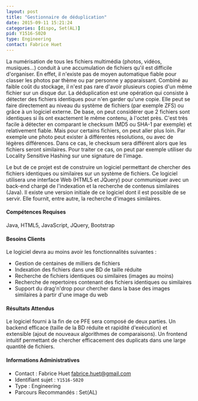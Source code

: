 ```yaml
---
layout: post
title: "Gestionnaire de déduplication"
date: 2015-09-11 15:21:24
categories: [dispo, Set(AL)]
pid: Y1516-S020
type: Engineering
contact: Fabrice Huet
---
```

       
 La numérisation de tous les fichiers multimédia (photos, vidéos, musiques...) conduit à une accumulation de fichiers qu'il est difficile d'organiser. En effet, il n'existe pas de moyen automatique fiable pour classer les photos par thème ou par personne y apparaissant. Combiné au faible coût du stockage, il n'est pas rare d'avoir plusieurs copies d'un même fichier sur un disque dur. La déduplication est une opération qui consiste à détecter des fichiers identiques pour n'en garder qu'une copie. Elle peut se faire directement au niveau du système de fichiers (par exemple ZFS) ou grâce à un logiciel externe. De base, on peut considérer que 2 fichiers sont identiques si ils ont  exactement le même contenu, à l'octet près. C'est très facile à détecter en comparant le checksum (MD5 ou SHA-1 par exemple) et relativement fiable. Mais pour certains fichiers, on peut aller plus loin. Par exemple une photo peut exister à différentes résolutions, ou avec de légères différences. Dans ce cas, le checksum sera différent alors que les fichiers seront similaires. Pour traiter ce cas, on peut par exemple utiliser du Locality Sensitive Hashing sur une signature de l'image.

Le but de ce projet est de construire un logiciel permettant de chercher des fichiers identiques ou similaires sur un système de fichiers. Ce logiciel utilisera une interface Web (HTML5 et JQuery) pour communiquer avec un back-end chargé de l'indexation et la recherche de contenus similaires (Java). Il existe une version initiale de ce logiciel dont il est possible de se servir. Elle fournit, entre autre, la recherche d'images similaires.

#### Compétences Requises
Java, HTML5, JavaScript, JQuery, Bootstrap


#### Besoins Clients
Le logiciel devra au moins avoir les fonctionnalités suivantes :
- Gestion de centaines de milliers de fichiers
- Indexation des fichiers dans une BD de taille réduite
- Recherche de fichiers identiques ou similaires (images au moins)
- Recherche de repertoires contenant des fichiers identiques ou similaires
- Support du drag'n'drop pour chercher dans la base des images similaires à partir d'une image du web

#### Résultats Attendus
Le logiciel fourni à la fin de ce PFE sera composé de deux parties. Un backend efficace (taille de la BD réduite et rapidité d'exécution) et extensible (ajout de nouveaux algorithmes de comparaisons). Un frontend intuitif permettant de chercher efficacement des duplicats dans une large quantité de fichiers. 
     

#### Informations Administratives
  * Contact : Fabrice Huet <fabrice.huet@gmail.com>
  * Identifiant sujet : `Y1516-S020`
  * Type : Engineering
  * Parcours Recommandés : Set(AL)
     